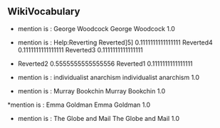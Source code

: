 ## WikiVocabulary


 
* mention is : George Woodcock	George Woodcock	1.0	

* mention is : Help:Reverting	Reverted]5]	0.1111111111111111	Reverted4	0.1111111111111111	Reverted3	0.1111111111111111

* Reverted2	0.5555555555555556	Reverted1	0.1111111111111111	

* mention is : individualist anarchism	individualist anarchism	1.0	

* mention is : Murray Bookchin	Murray Bookchin	1.0	

*mention is : Emma Goldman	Emma Goldman	1.0	

* mention is : The Globe and Mail	The Globe and Mail	1.0

